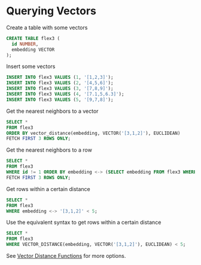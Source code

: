 # Querying Vectors

Create a table with some vectors

```SQL
CREATE TABLE flex3 (
  id NUMBER,
  embedding VECTOR
);
```
  
Insert some vectors

```SQL
INSERT INTO flex3 VALUES (1, '[1,2,3]');
INSERT INTO flex3 VALUES (2, '[4,5,6]');
INSERT INTO flex3 VALUES (3, '[7,8,9]');
INSERT INTO flex3 VALUES (4, '[7.1,5,6.3]');
INSERT INTO flex3 VALUES (5, '[9,7,8]');
```

Get the nearest neighbors to a vector

```SQL
SELECT *
FROM flex3
ORDER BY vector_distance(embedding, VECTOR('[3,1,2]'), EUCLIDEAN)
FETCH FIRST 3 ROWS ONLY;
```

Get the nearest neighbors to a row

```SQL
SELECT *
FROM flex3
WHERE id != 1 ORDER BY embedding <-> (SELECT embedding FROM flex3 WHERE id = 1)
FETCH FIRST 3 ROWS ONLY;
```

Get rows within a certain distance

```SQL
SELECT * 
FROM flex3
WHERE embedding <-> '[3,1,2]' < 5;
```

Use the equivalent syntax to get rows within a certain distance
```SQL
SELECT * 
FROM flex3
WHERE VECTOR_DISTANCE(embedding, VECTOR('[3,1,2]'), EUCLIDEAN) < 5;
```


See [Vector Distance Functions](Vector%20Distance%20Functions.md) for more options.
